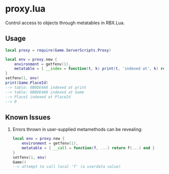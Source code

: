 proxy.lua
===================
Control access to objects through metatables in RBX.Lua.

Usage
------------------
```lua
local proxy = require(Game.ServerScripts.Proxy)

local env = proxy.new {
    environment = getfenv(1),
    metatable = { __index = function(t, k) print(t, 'indexed at', k) return t[k] end }
}
setfenv(1, env)
print(Game.PlaceId)
--> table: 0B0DE4A8 indexed at print
--> table: 0B0DE4A8 indexed at Game
--> Place1 indexed at PlaceId
--> 0
```

Known Issues
------------------
1. Errors thrown in user-supplied metamethods can be revealing:

    ```lua
    local env = proxy.new {
        environment = getfenv(1),
        metatable = { __call = function(f, ...) return f(...) end }
    }
    setfenv(1, env)
    Game()
    --> attempt to call local 'f' (a userdata value)
    ```
